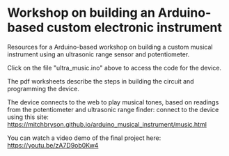 # Workshop on building an Arduino-based custom electronic instrument

Resources for a Arduino-based workshop on building a custom musical instrument using an ultrasonic range sensor and potentiometer.

Click on the file "ultra_music.ino" above to access the code for the device.

The pdf worksheets describe the steps in building the circuit and programming the device.

The device connects to the web to play musical tones, based on readings from the potentiometer and ultrasonic range finder: connect to the device using this site:
https://mitchbryson.github.io/arduino_musical_instrument/music.html

You can watch a video demo of the final project here:
https://youtu.be/zA7D9ob0Kw4

